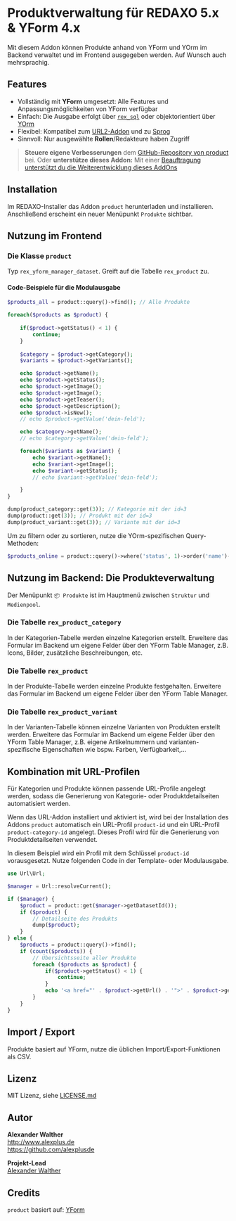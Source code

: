 # Produktverwaltung für REDAXO 5.x & YForm 4.x

Mit diesem Addon können Produkte anhand von YForm und YOrm im Backend verwaltet und im Frontend ausgegeben werden. Auf Wunsch auch mehrsprachig.

## Features

* Vollständig mit **YForm** umgesetzt: Alle Features und Anpassungsmöglichkeiten von YForm verfügbar
* Einfach: Die Ausgabe erfolgt über [`rex_sql`](https://redaxo.org/doku/master/datenbank-queries) oder objektorientiert über [YOrm](https://github.com/yakamara/redaxo_yform_docs/blob/master/de_de/yorm.md)
* Flexibel: Kompatibel zum [URL2-Addon](https://github.com/tbaddade/redaxo_url) und zu [Sprog](https://github.com/tbaddade/redaxo_sprog)
* Sinnvoll: Nur ausgewählte **Rollen**/Redakteure haben Zugriff

> **Steuere eigene Verbesserungen** dem [GitHub-Repository von product](https://github.com/alexplusde/product) bei. Oder **unterstütze dieses Addon:** Mit einer [Beauftragung unterstützt du die Weiterentwicklung dieses AddOns](https://github.com/sponsors/alexplusde)

## Installation

Im REDAXO-Installer das Addon `product` herunterladen und installieren. Anschließend erscheint ein neuer Menüpunkt `Produkte` sichtbar.

## Nutzung im Frontend

### Die Klasse `product`

Typ `rex_yform_manager_dataset`. Greift auf die Tabelle `rex_product` zu.

#### Code-Beispiele für die Modulausgabe

```php
$products_all = product::query()->find(); // Alle Produkte

foreach($products as $product) {
    
    if($product->getStatus() < 1) {
        continue;
    }
    
    $category = $product->getCategory();
    $variants = $product->getVariants();

    echo $product->getName();
    echo $product->getStatus();
    echo $product->getImage();
    echo $product->getImage();
    echo $product->getTeaser();
    echo $product->getDescription();
    echo $product->isNew();
    // echo $product->getValue('dein-feld');

    echo $category->getName();
    // echo $category->getValue('dein-feld');

    foreach($variants as $variant) {
        echo $variant->getName();
        echo $variant->getImage();
        echo $variant->getStatus();
        // echo $variant->getValue('dein-feld');

    }
}

dump(product_category::get(3)); // Kategorie mit der id=3
dump(product::get(3)); // Produkt mit der id=3
dump(product_variant::get(3)); // Variante mit der id=3
```

Um zu filtern oder zu sortieren, nutze die YOrm-spezifischen Query-Methoden:

```php
$products_online = product::query()->where('status', 1)->order('name')->find(); // Alle Produkte
```

## Nutzung im Backend: Die Produkteverwaltung

Der Menüpunkt `📦 Produkte` ist im Hauptmenü zwischen `Struktur` und `Medienpool`.

### Die Tabelle `rex_product_category`

In der Kategorien-Tabelle werden einzelne Kategorien erstellt. Erweitere das Formular im Backend um eigene Felder über den YForm Table Manager, z.B. Icons, Bilder, zusätzliche Beschreibungen, etc.

### Die Tabelle `rex_product`

In der Produkte-Tabelle werden einzelne Produkte festgehalten. Erweitere das Formular im Backend um eigene Felder über den YForm Table Manager.

### Die Tabelle `rex_product_variant`

In der Varianten-Tabelle können einzelne Varianten von Produkten erstellt werden. Erweitere das Formular im Backend um eigene Felder über den YForm Table Manager, z.B. eigene Artikelnummern und varianten-spezifische Eigenschaften wie bspw. Farben, Verfügbarkeit,...

## Kombination mit URL-Profilen

Für Kategorien und Produkte können passende URL-Profile angelegt werden, sodass die Generierung von Kategorie- oder Produktdetailseiten automatisiert werden.

Wenn das URL-Addon installiert und aktiviert ist, wird bei der Installation des Addons `product` automatisch ein URL-Profil `product-id` und ein URL-Profil `product-category-id` angelegt. Dieses Profil wird für die Generierung von Produktdetailseiten verwendet.

In diesem Beispiel wird ein Profil mit dem Schlüssel `product-id` vorausgesetzt. Nutze folgenden Code in der Template- oder Modulausgabe.

```php
use Url\Url;

$manager = Url::resolveCurrent();

if ($manager) {
    $product = product::get($manager->getDatasetId());
    if ($product) {
        // Detailseite des Produkts
        dump($product);
    }
} else {
    $products = product::query()->find();
    if (count($products)) {
        // Übersichtsseite aller Produkte
        foreach ($products as $product) {
            if($product->getStatus() < 1) {
                continue;
            }
            echo '<a href="' . $product->getUrl() . '">' . $product->getName() . '</a>';
        }
    }
}
```

## Import / Export

Produkte basiert auf YForm, nutze die üblichen Import/Export-Funktionen als CSV.

## Lizenz

MIT Lizenz, siehe [LICENSE.md](https://github.com/alexplusde/product/blob/master/LICENSE.md)  

## Autor

**Alexander Walther**  
<http://www.alexplus.de>  
<https://github.com/alexplusde>  

**Projekt-Lead**  
[Alexander Walther](https://github.com/alexplusde)

## Credits

`product` basiert auf: [YForm](https://github.com/yakamara/redaxo_yform)
